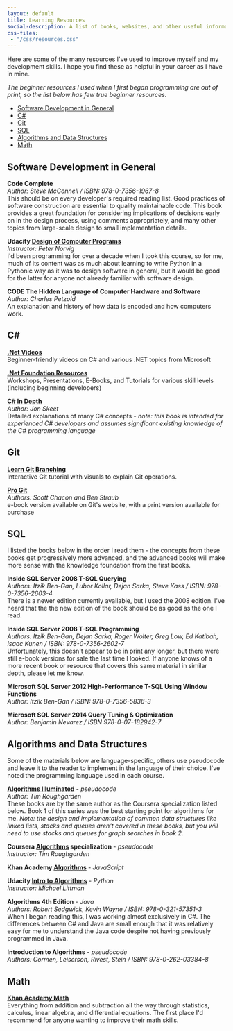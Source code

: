 ```yaml
---
layout: default
title: Learning Resources
social-description: A list of books, websites, and other useful information for anyone wishing to learn software development
css-files:
 - "/css/resources.css"
---
```


Here are some of the many resources I've used to improve myself and my development skills. I hope you find these as helpful in your career as I have in mine.

*The beginner resources I used when I first began programming are out of print, so the list below has few true beginner resources.*

- [Software Development in General](#software-development-in-general)
- [C#](#CSharp)
- [Git](#git)
- [SQL](#sql)
- [Algorithms and Data Structures](#algorithms-and-data-structures)
- [Math](#math)

## Software Development in General

**Code Complete**<br>
*Author: Steve McConnell / ISBN: 978-0-7356-1967-8*<br>
This should be on every developer's required reading list. Good practices of software construction are essential to quality maintainable code. This book provides a great foundation for considering implications of decisions early on in the design process, using comments appropriately, and many other topics from large-scale design to small implementation details.

**Udacity [Design of Computer Programs](https://www.udacity.com/course/design-of-computer-programs--cs212)**<br>
*Instructor: Peter Norvig*<br>
I'd been programming for over a decade when I took this course, so for me, much of its content was as much about learning to write Python in a Pythonic way as it was to design software in general, but it would be good for the latter for anyone not already familiar with software design.

**CODE The Hidden Language of Computer Hardware and Software**<br>
*Author: Charles Petzold*<br>
An explanation and history of how data is encoded and how computers work.

## C#<a name="CSharp"></a>

**[.Net Videos](https://dotnet.microsoft.com/learn/videos)**<br>
Beginner-friendly videos on C# and various .NET topics from Microsoft

**[.Net Foundation Resources](https://dotnetfoundation.org/community/resources)**<br>
Workshops, Presentations, E-Books, and Tutorials for various skill levels (including beginning developers)

**[C# In Depth](https://csharpindepth.com/)**<br>
*Author: Jon Skeet*<br>
Detailed explanations of many C# concepts - *note: this book is intended for experienced C# developers and assumes significant existing knowledge of the C# programming language*

## Git

**[Learn Git Branching](https://learngitbranching.js.org/)**<br>
Interactive Git tutorial with visuals to explain Git operations.

**[Pro Git](https://git-scm.com/book/en/v2)**<br>
*Authors:  Scott Chacon and Ben Straub*<br>
e-book version available on Git's website, with a print version available for purchase

## SQL

I listed the books below in the order I read them - the concepts from these books get progressively more advanced, and the advanced books will make more sense with the knowledge foundation from the first books.

**Inside SQL Server 2008 T-SQL Querying**<br>
*Authors: Itzik Ben-Gan, Lubor Kollar, Dejan Sarka, Steve Kass / ISBN: 978-0-7356-2603-4*<br>
There is a newer edition currently available, but I used the 2008 edition. I've heard that the the new edition of the book should be as good as the one I read.

**Inside SQL Server 2008 T-SQL Programming**<br>
*Authors: Itzik Ben-Gan, Dejan Sarka, Roger Wolter, Greg Low, Ed Katibah, Isaac Kunen / ISBN: 978-0-7356-2602-7*<br>
Unfortunately, this doesn't appear to be in print any longer, but there were still e-book versions for sale the last time I looked. If anyone knows of a more recent book or resource that covers this same material in similar depth, please let me know.

**Microsoft SQL Server 2012 High-Performance T-SQL Using Window Functions**<br>
*Author: Itzik Ben-Gan / ISBN: 978-0-7356-5836-3*

**Microsoft SQL Server 2014 Query Tuning & Optimization**<br>
*Author: Benjamin Nevarez / ISBN 978-0-07-182942-7*

## Algorithms and Data Structures

Some of the materials below are language-specific, others use pseudocode and leave it to the reader to implement in the language of their choice. I've noted the programming language used in each course.

**[Algorithms Illuminated](http://www.algorithmsilluminated.org/)** - *pseudocode*<br>
*Author: Tim Roughgarden*<br>
These books are by the same author as the Coursera specialization listed below. Book 1 of this series was the best starting point for algorithms for me. *Note: the design and implementation of common data structures like linked lists, stacks and queues aren't covered in these books, but you will need to use stacks and queues for graph searches in book 2.*

**Coursera [Algorithms](https://www.coursera.org/specializations/algorithms) specialization** - *pseudocode*<br>
*Instructor: Tim Roughgarden*<br>

**Khan Academy [Algorithms](https://www.khanacademy.org/computing/computer-science/algorithms)** - *JavaScript*<br>

**Udacity [Intro to Algorithms](https://www.udacity.com/course/intro-to-algorithms--cs215)** - *Python*<br>
*Instructor: Michael Littman*

**Algorithms 4th Edition** - *Java*<br>
*Authors: Robert Sedgwick, Kevin Wayne / ISBN: 978-0-321-57351-3*<br>
When I began reading this, I was working almost exclusively in C#. The differences between C# and Java are small enough that it was relatively easy for me to understand the Java code despite not having previously programmed in Java.

**Introduction to Algorithms** - *pseudocode*<br>
*Authors: Cormen, Leiserson, Rivest, Stein / ISBN: 978-0-262-03384-8*<br>
## Math

**[Khan Academy Math](https://www.khanacademy.org/math)**<br>
Everything from addition and subtraction all the way through statistics, calculus, linear algebra, and differential equations. The first place I'd recommend for anyone wanting to improve their math skills.
